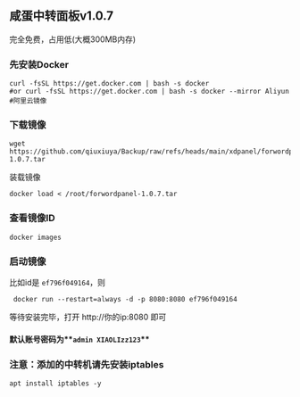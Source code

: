 ## 咸蛋中转面板v1.0.7

完全免费，占用低(大概300MB内存)

### 先安装Docker

```
curl -fsSL https://get.docker.com | bash -s docker
#or curl -fsSL https://get.docker.com | bash -s docker --mirror Aliyun #阿里云镜像
```

### 下载镜像

```
wget https://github.com/qiuxiuya/Backup/raw/refs/heads/main/xdpanel/forwordpanel-1.0.7.tar
```

装载镜像

```
docker load < /root/forwordpanel-1.0.7.tar
```

### 查看镜像ID

```
docker images
```

### 启动镜像

比如id是 `ef796f049164`，则

```
 docker run --restart=always -d -p 8080:8080 ef796f049164
```

等待安装完毕，打开 http://你的ip:8080 即可

#### 默认账号密码为**`admin XIAOLIzz123`**

### 注意：添加的中转机请先安装iptables

```
apt install iptables -y
```
